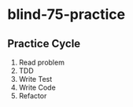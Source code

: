 # blind-75-practice


## Practice Cycle

1. Read problem
2. TDD
  3. Write Test
  4. Write Code
  5. Refactor
